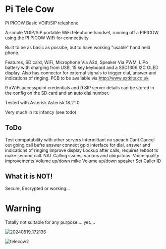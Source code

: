 # Pi Tele Cow
Pi PICOW Basic VOIP/SIP telephone 

A simple VOIP/SIP portable WiFi telephone handset, running off a PIPICOW using the PI PICOW WiFi for connectivity.

Built to be as basic as possibe, but to have working "usable" hand held phone.

Features, SD card, WiFi, Microphone Via A2d, Speaker Via PWM, LiPo battery with charging from USB, 15 key keyboard and a SSD1306 I2C OLED display. Also has connector for external signals to trigger dial, answer and indications of ringing. PCB to be available via http://www.extkits.co.uk

9 xWiFi accesspoint credentials and 9 SIP server details can be stored in the config on the SD card and an auto dial number.

Tested with Asterisk  Asterisk 18.21.0 

Very much in its infancy (see todo)

## ToDo
Test compatability with other servers
Intermittant no speach
Cant Cancel out going call befre answer 
connect gpio interface for dial, answer and indications of ringing
Improve display
Lockup after calls, requires reboot to make second call.
NAT Calling issues, various and ubiquitous. 
Voice quality improvements
Volume up/down mike
Volume up/down speaker
Set Caller ID

## What it is NOT!
Secure, Encrypted or working... 

# Warning
Totally not suitable for any purpose ... yet....


![20240519_172136](https://github.com/ExtremeElectronics/TeleCow/assets/102665314/1e13163a-9166-4e92-98b3-17f6e6cc085a)

![telecow2](https://github.com/ExtremeElectronics/TeleCow/assets/102665314/0907069e-224b-4d44-8958-f5359feea896)


